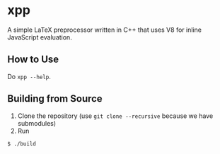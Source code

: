# xpp
A simple LaTeX preprocessor written in C++ that uses V8 for inline JavaScript evaluation.

## How to Use

Do `xpp --help`.

## Building from Source
1. Clone the repository (use `git clone --recursive` because we have submodules)
2. Run
```bash
$ ./build
```
